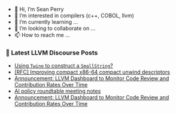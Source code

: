 - 👋 Hi, I’m Sean Perry
- 👀 I’m interested in compilers (c++, COBOL, llvm)
- 🌱 I’m currently learning ...
- 💞️ I’m looking to collaborate on ...
- 📫 How to reach me ...

<!---
s66perry/s66perry is a ✨ special ✨ repository because its `README.md` (this file) appears on your GitHub profile.
You can click the Preview link to take a look at your changes.
--->
### 📕 Latest LLVM Discourse Posts

<!-- DISCOURSE-LLVM:START -->
- [Using `Twine` to construct a `SmallString`?](https://discourse.llvm.org/t/using-twine-to-construct-a-smallstring/88719#post_1)
- [[RFC] Improving compact x86-64 compact unwind descriptors](https://discourse.llvm.org/t/rfc-improving-compact-x86-64-compact-unwind-descriptors/47471#post_8)
- [Announcement: LLVM Dashboard to Monitor Code Review and Contribution Rates Over Time](https://discourse.llvm.org/t/announcement-llvm-dashboard-to-monitor-code-review-and-contribution-rates-over-time/88680#post_12)
- [AI policy roundtable meeting notes](https://discourse.llvm.org/t/ai-policy-roundtable-meeting-notes/88718#post_1)
- [Announcement: LLVM Dashboard to Monitor Code Review and Contribution Rates Over Time](https://discourse.llvm.org/t/announcement-llvm-dashboard-to-monitor-code-review-and-contribution-rates-over-time/88680#post_11)
<!-- DISCOURSE-LLVM:END -->
